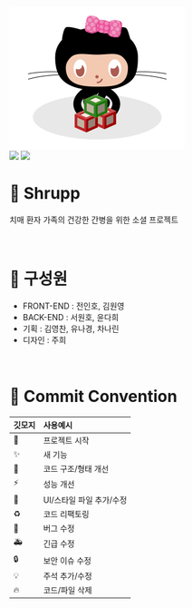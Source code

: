 ![img](./image/github.gif)
<br/>
<img src="https://img.shields.io/badge/React-61DAFB?style=flat&logo=React&logoColor=white"/> <img src="https://img.shields.io/badge/TypeScript-3178C6?style=flat&logo=TypeScript&logoColor=white"/>

# 🤝 Shrupp

치매 환자 가족의 건강한 간병을 위한 소셜 프로젝트
<br/>
<br/>
<br/>

# 👥 구성원

- FRONT-END : 전인호, 김원영
- BACK-END : 서원호, 윤다희
- 기획 : 김영찬, 유나경, 차나린
- 디자인 : 주희
  <br/>
  <br/>
  <br/>

# 📌 Commit Convention

| 깃모지 | 사용예시                 |
| ------ | :----------------------- |
| 🎉     | 프로젝트 시작            |
| ✨     | 새 기능                  |
| 🎨     | 코드 구조/형태 개선      |
| ⚡️    | 성능 개선                |
| 💄     | UI/스타일 파일 추가/수정 |
| ♻️     | 코드 리팩토링            |
| 🐛     | 버그 수정                |
| 🚑     | 긴급 수정                |
| 🔒     | 보안 이슈 수정           |
| 💡     | 주석 추가/수정           |
| 🔥     | 코드/파일 삭제           |
